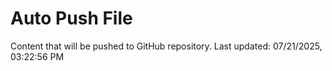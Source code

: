 # Auto Push File

Content that will be pushed to GitHub repository.
Last updated: 07/21/2025, 03:22:56 PM